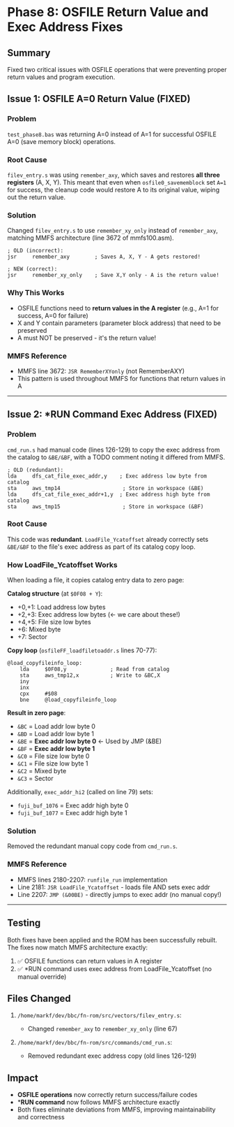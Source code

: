 # Phase 8: OSFILE Return Value and Exec Address Fixes

## Summary
Fixed two critical issues with OSFILE operations that were preventing proper return values and program execution.

## Issue 1: OSFILE A=0 Return Value (FIXED)

### Problem
`test_phase8.bas` was returning A=0 instead of A=1 for successful OSFILE A=0 (save memory block) operations.

### Root Cause
`filev_entry.s` was using `remember_axy`, which saves and restores **all three registers** (A, X, Y). This meant that even when `osfile0_savememblock` set `A=1` for success, the cleanup code would restore A to its original value, wiping out the return value.

### Solution
Changed `filev_entry.s` to use `remember_xy_only` instead of `remember_axy`, matching MMFS architecture (line 3672 of mmfs100.asm).

```assembly
; OLD (incorrect):
jsr     remember_axy        ; Saves A, X, Y - A gets restored!

; NEW (correct):
jsr     remember_xy_only    ; Save X,Y only - A is the return value!
```

### Why This Works
- OSFILE functions need to **return values in the A register** (e.g., A=1 for success, A=0 for failure)
- X and Y contain parameters (parameter block address) that need to be preserved
- A must NOT be preserved - it's the return value!

### MMFS Reference
- MMFS line 3672: `JSR RememberXYonly` (not RememberAXY)
- This pattern is used throughout MMFS for functions that return values in A

---

## Issue 2: *RUN Command Exec Address (FIXED)

### Problem
`cmd_run.s` had manual code (lines 126-129) to copy the exec address from the catalog to `&BE/&BF`, with a TODO comment noting it differed from MMFS.

```assembly
; OLD (redundant):
lda     dfs_cat_file_exec_addr,y    ; Exec address low byte from catalog
sta     aws_tmp14                    ; Store in workspace (&BE)
lda     dfs_cat_file_exec_addr+1,y  ; Exec address high byte from catalog
sta     aws_tmp15                    ; Store in workspace (&BF)
```

### Root Cause
This code was **redundant**. `LoadFile_Ycatoffset` already correctly sets `&BE/&BF` to the file's exec address as part of its catalog copy loop.

### How LoadFile_Ycatoffset Works
When loading a file, it copies catalog entry data to zero page:

**Catalog structure** (at `$0F08 + Y`):
- +0,+1: Load address low bytes
- +2,+3: Exec address low bytes (← we care about these!)
- +4,+5: File size low bytes
- +6: Mixed byte
- +7: Sector

**Copy loop** (`osfileFF_loadfiletoaddr.s` lines 70-77):
```assembly
@load_copyfileinfo_loop:
    lda     $0F08,y              ; Read from catalog
    sta     aws_tmp12,x          ; Write to &BC,X
    iny
    inx
    cpx     #$08
    bne     @load_copyfileinfo_loop
```

**Result in zero page**:
- `&BC` = Load addr low byte 0
- `&BD` = Load addr low byte 1
- `&BE` = **Exec addr low byte 0** ← Used by JMP (&BE)
- `&BF` = **Exec addr low byte 1**
- `&C0` = File size low byte 0
- `&C1` = File size low byte 1
- `&C2` = Mixed byte
- `&C3` = Sector

Additionally, `exec_addr_hi2` (called on line 79) sets:
- `fuji_buf_1076` = Exec addr high byte 0
- `fuji_buf_1077` = Exec addr high byte 1

### Solution
Removed the redundant manual copy code from `cmd_run.s`.

### MMFS Reference
- MMFS lines 2180-2207: `runfile_run` implementation
- Line 2181: `JSR LoadFile_Ycatoffset` - loads file AND sets exec addr
- Line 2207: `JMP (&00BE)` - directly jumps to exec addr (no manual copy!)

---

## Testing
Both fixes have been applied and the ROM has been successfully rebuilt. The fixes now match MMFS architecture exactly:

1. ✅ OSFILE functions can return values in A register
2. ✅ *RUN command uses exec address from LoadFile_Ycatoffset (no manual override)

## Files Changed
1. `/home/markf/dev/bbc/fn-rom/src/vectors/filev_entry.s`:
   - Changed `remember_axy` to `remember_xy_only` (line 67)
   
2. `/home/markf/dev/bbc/fn-rom/src/commands/cmd_run.s`:
   - Removed redundant exec address copy (old lines 126-129)

## Impact
- **OSFILE operations** now correctly return success/failure codes
- ***RUN command** now follows MMFS architecture exactly
- Both fixes eliminate deviations from MMFS, improving maintainability and correctness


